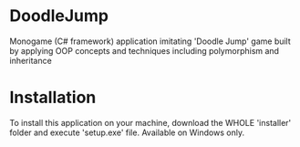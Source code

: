 # DoodleJump
Monogame (C# framework) application imitating 'Doodle Jump' game built by applying OOP concepts and techniques including polymorphism and inheritance

# Installation
To install this application on your machine, download the WHOLE 'installer' folder and execute 'setup.exe' file. Available on Windows only.
